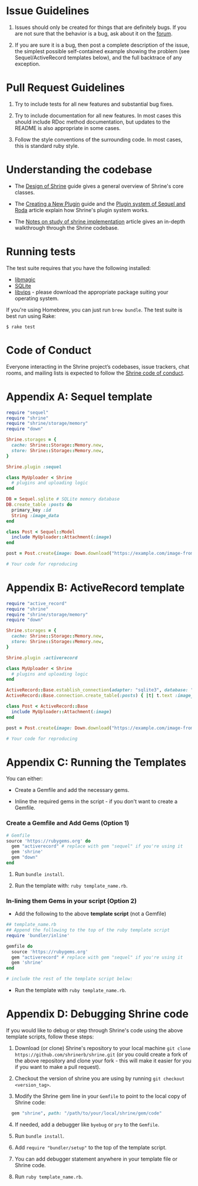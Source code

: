 Issue Guidelines
================

1. Issues should only be created for things that are definitely bugs.  If you
   are not sure that the behavior is a bug, ask about it on the [forum].

2. If you are sure it is a bug, then post a complete description of the issue,
   the simplest possible self-contained example showing the problem (see
   Sequel/ActiveRecord templates below), and the full backtrace of any
   exception.

Pull Request Guidelines
=======================

1. Try to include tests for all new features and substantial bug
   fixes.

2. Try to include documentation for all new features.  In most cases
   this should include RDoc method documentation, but updates to the
   README is also appropriate in some cases.

3. Follow the style conventions of the surrounding code.  In most
   cases, this is standard ruby style.

Understanding the codebase
==========================

* The [Design of Shrine] guide gives a general overview of Shrine's core
classes.

* The [Creating a New Plugin] guide and the [Plugin system of Sequel and Roda]
  article explain how Shrine's plugin system works.

* The [Notes on study of shrine implementation] article gives an in-depth
  walkthrough through the Shrine codebase.

Running tests
=============

The test suite requires that you have the following installed:

* [libmagic]
* [SQLite]
* [libvips] - please download the appropriate package suiting your operating system.

If you're using Homebrew, you can just run `brew bundle`. The test suite is
best run using Rake:

```
$ rake test
```

Code of Conduct
===============

Everyone interacting in the Shrine project’s codebases, issue trackers, chat
rooms, and mailing lists is expected to follow the [Shrine code of conduct].

Appendix A: Sequel template
============================

```rb
require "sequel"
require "shrine"
require "shrine/storage/memory"
require "down"

Shrine.storages = {
  cache: Shrine::Storage::Memory.new,
  store: Shrine::Storage::Memory.new,
}

Shrine.plugin :sequel

class MyUploader < Shrine
  # plugins and uploading logic
end

DB = Sequel.sqlite # SQLite memory database
DB.create_table :posts do
  primary_key :id
  String :image_data
end

class Post < Sequel::Model
  include MyUploader::Attachment(:image)
end

post = Post.create(image: Down.download("https://example.com/image-from-internet.jpg"))

# Your code for reproducing
```

Appendix B: ActiveRecord template
=================================

```rb
require "active_record"
require "shrine"
require "shrine/storage/memory"
require "down"

Shrine.storages = {
  cache: Shrine::Storage::Memory.new,
  store: Shrine::Storage::Memory.new,
}

Shrine.plugin :activerecord

class MyUploader < Shrine
  # plugins and uploading logic
end

ActiveRecord::Base.establish_connection(adapter: "sqlite3", database: ":memory:")
ActiveRecord::Base.connection.create_table(:posts) { |t| t.text :image_data }

class Post < ActiveRecord::Base
  include MyUploader::Attachment(:image)
end

post = Post.create(image: Down.download("https://example.com/image-from-internet.jpg"))

# Your code for reproducing
```

Appendix C: Running the Templates
=================================
 
You can either:

* Create a Gemfile and add the necessary gems. 

* Inline the required gems in the script - if you don't want to create a Gemfile.

### Create a Gemfile and Add Gems (Option 1)

```ruby
# Gemfile
source 'https://rubygems.org' do
  gem "activerecord" # replace with gem "sequel" if you're using it
  gem 'shrine'
  gem "down"
end
```

1. Run `bundle install`.

2. Run the template with: `ruby template_name.rb`.

### In-lining them Gems in your script (Option 2)

* Add the following to the above ****template script**** (not a Gemfile)

```ruby
## template_name.rb
## Append the following to the top of the ruby template script
require 'bundler/inline'

gemfile do
  source 'https://rubygems.org'
  gem "activerecord" # replace with gem "sequel" if you're using it
  gem 'shrine'
end

# include the rest of the template script below:
```

* Run the template with `ruby template_name.rb`.

Appendix D: Debugging Shrine code
=================================

If you would like to debug or step through Shrine's code using the above template scripts, follow these steps:

1. Download (or clone) Shrine's repository to your local machine
   `git clone https://github.com/shrinerb/shrine.git` (or you could create a fork of the above repository and clone your fork - this will make it easier for you if you want to make a pull request). 
   
2. Checkout the version of shrine you are using by running `git checkout <version_tag>`.

3. Modify the Shrine gem line in your `Gemfile` to point to the local copy of Shrine code:

```ruby
  gem "shrine", path: "/path/to/your/local/shrine/gem/code" 
```

4. If needed, add a debugger like `byebug` or `pry` to the `Gemfile`.

5. Run `bundle install`.

6. Add `require "bundler/setup"` to the top of the template script.

7. You can add debugger statement anywhere in your template file or Shrine code.

8. Run `ruby template_name.rb`. 

[forum]: https://discourse.shrinerb.com
[Shrine code of conduct]: https://github.com/shrinerb/shrine/blob/master/CODE_OF_CONDUCT.md
[libmagic]: https://github.com/threatstack/libmagic
[libvips]: https://github.com/libvips/libvips/wiki
[SQLite]: https://www.sqlite.org
[Design of Shrine]: /doc/design.md#readme
[Creating a New Plugin]: /doc/creating_plugins.md#readme
[Plugin system of Sequel and Roda]: https://twin.github.io/the-plugin-system-of-sequel-and-roda/
[Notes on study of shrine implementation]: https://bibwild.wordpress.com/2018/09/12/notes-on-study-of-shrine-implementation/
